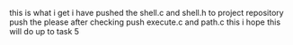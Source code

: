 this is what i get i have pushed the shell.c and shell.h to project repository push the please after checking push execute.c and path.c this i hope this will do up to task 5
